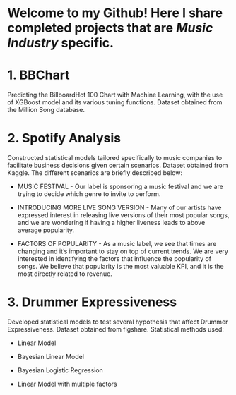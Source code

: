 # Welcome to my Github! Here I share completed projects that are <i>Music Industry</i> specific.
 
 
# 1. BBChart
Predicting the BillboardHot 100 Chart with Machine Learning, with the use of XGBoost model and its various tuning functions. Dataset obtained from the Million Song database. 


# 2. Spotify Analysis
Constructed statistical models tailored specifically to music companies to facilitate business decisions given certain scenarios. Dataset obtained from Kaggle. The different scenarios are briefly described below: 
 
- MUSIC FESTIVAL - Our label is sponsoring a music festival and we are trying to decide which genre to invite to perform. 

- INTRODUCING MORE LIVE SONG VERSION - Many of our artists have expressed interest in releasing live versions of their most popular songs, and we are wondering if having a higher liveness leads to above average popularity. 

- FACTORS OF POPULARITY - As a music label, we see that times are changing and it’s important to stay on top of current trends. We are very interested in identifying the factors that influence the popularity of songs. We believe that popularity is the most valuable KPI, and it is the most directly related to revenue.

# 3. Drummer Expressiveness 
Developed statistical models to test several hypothesis that affect Drummer Expressiveness. Dataset obtained from figshare. Statistical methods used:
- Linear Model 

- Bayesian Linear Model

- Bayesian Logistic Regression

- Linear Model with multiple factors



